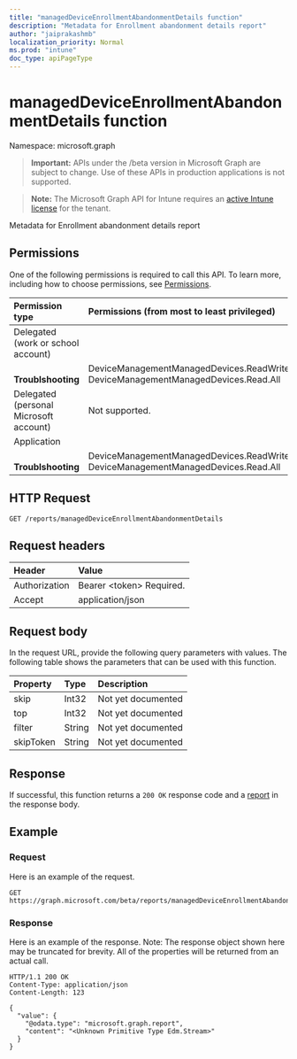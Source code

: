 ```yaml
---
title: "managedDeviceEnrollmentAbandonmentDetails function"
description: "Metadata for Enrollment abandonment details report"
author: "jaiprakashmb"
localization_priority: Normal
ms.prod: "intune"
doc_type: apiPageType
---
```


# managedDeviceEnrollmentAbandonmentDetails function

Namespace: microsoft.graph

> **Important:** APIs under the /beta version in Microsoft Graph are subject to change. Use of these APIs in production applications is not supported.

> **Note:** The Microsoft Graph API for Intune requires an [active Intune license](https://go.microsoft.com/fwlink/?linkid=839381) for the tenant.

Metadata for Enrollment abandonment details report
## Permissions
One of the following permissions is required to call this API. To learn more, including how to choose permissions, see [Permissions](/graph/permissions-reference).

|Permission type|Permissions (from most to least privileged)|
|:---|:---|
|Delegated (work or school account)||
| &nbsp; &nbsp; **Troublshooting** | DeviceManagementManagedDevices.ReadWrite.All, DeviceManagementManagedDevices.Read.All|
|Delegated (personal Microsoft account)|Not supported.|
|Application||
| &nbsp; &nbsp; **Troublshooting** | DeviceManagementManagedDevices.ReadWrite.All, DeviceManagementManagedDevices.Read.All|

## HTTP Request
<!-- {
  "blockType": "ignored"
}
-->
``` http
GET /reports/managedDeviceEnrollmentAbandonmentDetails
```

## Request headers
|Header|Value|
|:---|:---|
|Authorization|Bearer &lt;token&gt; Required.|
|Accept|application/json|

## Request body
In the request URL, provide the following query parameters with values.
The following table shows the parameters that can be used with this function.

|Property|Type|Description|
|:---|:---|:---|
|skip|Int32|Not yet documented|
|top|Int32|Not yet documented|
|filter|String|Not yet documented|
|skipToken|String|Not yet documented|



## Response
If successful, this function returns a `200 OK` response code and a [report](../resources/intune-shared-report.md) in the response body.

## Example
### Request
Here is an example of the request.
``` http
GET https://graph.microsoft.com/beta/reports/managedDeviceEnrollmentAbandonmentDetails(skip=4,top=3,filter='parameterValue',skipToken='parameterValue')
```

### Response
Here is an example of the response. Note: The response object shown here may be truncated for brevity. All of the properties will be returned from an actual call.
``` http
HTTP/1.1 200 OK
Content-Type: application/json
Content-Length: 123

{
  "value": {
    "@odata.type": "microsoft.graph.report",
    "content": "<Unknown Primitive Type Edm.Stream>"
  }
}
```
